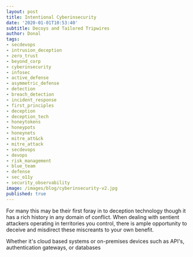 ```yaml
---
layout: post
title: Intentional Cyberinsecurity
date: '2020-01-01T10:53:40'
subtitle: Decoys and Tailored Tripwires
author: Donal
tags:
- secdevops 
- intrusion_deception
- zero_trust
- beyond_corp
- cyberinsecurity
- infosec
- active_defense
- asymmetric_defense
- detection
- breach_detection
- incident_response
- first_principles
- deception
- deception_tech
- honeytokens
- honeypots
- honeynets
- mitre_att&ck
- mitre_attack
- secdevops
- devops
- risk_management
- blue_team
- defense
- sec_o11y
- security_observability
image: /images/blog/cyberinsecurity-v2.jpg
published: true
---
```


For many this may be their first foray in to deception technology though it has a rich history in any domain of conflict. When dealing with sentient attackers operating in territories you control, there is ample opportunity to deceive and misdirect these miscreants to your own benefit. 

Whether it's cloud based systems or on-premises devices such as API's, authentication gateways, or databases
